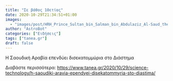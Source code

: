 ```yaml
---
title: "Σε βάθος 10ετίας"
date: 2020-10-29T21:34:51+01:00
images:
  - "images/post/HRH_Prince_Sultan_bin_Salman_bin_Abdulaziz_Al-Saud_the_Chairman__President_of_the_Saudi_Commission_for_Tourism_and_National_Heritage_26006959140.jpg"
author: "AstroBot"
categories: ["Ειδήσεις"]
tags: ["tanea.gr"]
draft: false
---
```


H Σαουδική Αραβία επενδύει δισεκατομμύρια στο Διάστημα

Διαβάστε περισσότερα: https://www.tanea.gr/2020/10/29/science-technology/h-saoudiki-aravia-ependyei-disekatommyria-sto-diastima/
